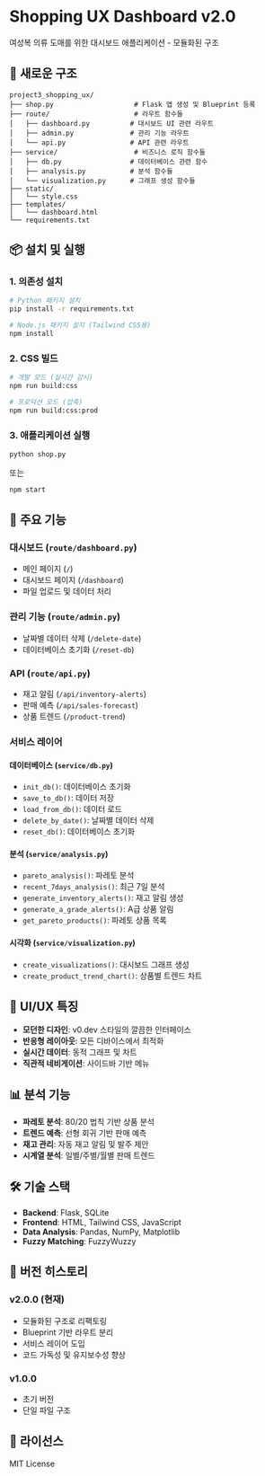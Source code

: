 # Shopping UX Dashboard v2.0

여성복 의류 도매를 위한 대시보드 애플리케이션 - 모듈화된 구조

## 🚀 새로운 구조

```
project3_shopping_ux/
├── shop.py                    # Flask 앱 생성 및 Blueprint 등록
├── route/                     # 라우트 함수들
│   ├── dashboard.py          # 대시보드 UI 관련 라우트
│   ├── admin.py              # 관리 기능 라우트
│   └── api.py                # API 관련 라우트
├── service/                   # 비즈니스 로직 함수들
│   ├── db.py                 # 데이터베이스 관련 함수
│   ├── analysis.py           # 분석 함수들
│   └── visualization.py      # 그래프 생성 함수들
├── static/
│   └── style.css
├── templates/
│   └── dashboard.html
└── requirements.txt
```

## 📦 설치 및 실행

### 1. 의존성 설치

```bash
# Python 패키지 설치
pip install -r requirements.txt

# Node.js 패키지 설치 (Tailwind CSS용)
npm install
```

### 2. CSS 빌드

```bash
# 개발 모드 (실시간 감시)
npm run build:css

# 프로덕션 모드 (압축)
npm run build:css:prod
```

### 3. 애플리케이션 실행

```bash
python shop.py
```

또는

```bash
npm start
```

## 🔧 주요 기능

### 대시보드 (`route/dashboard.py`)
- 메인 페이지 (`/`)
- 대시보드 페이지 (`/dashboard`)
- 파일 업로드 및 데이터 처리

### 관리 기능 (`route/admin.py`)
- 날짜별 데이터 삭제 (`/delete-date`)
- 데이터베이스 초기화 (`/reset-db`)

### API (`route/api.py`)
- 재고 알림 (`/api/inventory-alerts`)
- 판매 예측 (`/api/sales-forecast`)
- 상품 트렌드 (`/product-trend`)

### 서비스 레이어

#### 데이터베이스 (`service/db.py`)
- `init_db()`: 데이터베이스 초기화
- `save_to_db()`: 데이터 저장
- `load_from_db()`: 데이터 로드
- `delete_by_date()`: 날짜별 데이터 삭제
- `reset_db()`: 데이터베이스 초기화

#### 분석 (`service/analysis.py`)
- `pareto_analysis()`: 파레토 분석
- `recent_7days_analysis()`: 최근 7일 분석
- `generate_inventory_alerts()`: 재고 알림 생성
- `generate_a_grade_alerts()`: A급 상품 알림
- `get_pareto_products()`: 파레토 상품 목록

#### 시각화 (`service/visualization.py`)
- `create_visualizations()`: 대시보드 그래프 생성
- `create_product_trend_chart()`: 상품별 트렌드 차트

## 🎨 UI/UX 특징

- **모던한 디자인**: v0.dev 스타일의 깔끔한 인터페이스
- **반응형 레이아웃**: 모든 디바이스에서 최적화
- **실시간 데이터**: 동적 그래프 및 차트
- **직관적 네비게이션**: 사이드바 기반 메뉴

## 📊 분석 기능

- **파레토 분석**: 80/20 법칙 기반 상품 분석
- **트렌드 예측**: 선형 회귀 기반 판매 예측
- **재고 관리**: 자동 재고 알림 및 발주 제안
- **시계열 분석**: 일별/주별/월별 판매 트렌드

## 🛠️ 기술 스택

- **Backend**: Flask, SQLite
- **Frontend**: HTML, Tailwind CSS, JavaScript
- **Data Analysis**: Pandas, NumPy, Matplotlib
- **Fuzzy Matching**: FuzzyWuzzy

## 🔄 버전 히스토리

### v2.0.0 (현재)
- 모듈화된 구조로 리팩토링
- Blueprint 기반 라우트 분리
- 서비스 레이어 도입
- 코드 가독성 및 유지보수성 향상

### v1.0.0
- 초기 버전
- 단일 파일 구조

## 📝 라이선스

MIT License 